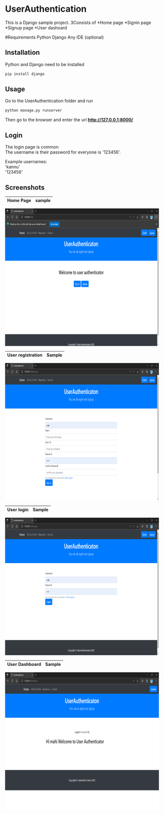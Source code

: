 # UserAuthentication

This is a Django sample project.
3Consists of
*Home page
*Signin page
*Signup page
*User dashoard

#Requirements
    Python
    Django
    Any IDE (optional)
 

## Installation

Python and Django need to be installed

```bash
pip install django
```

## Usage

Go to the UserAuthentication folder and run

```bash
python manage.py runserver
```

Then go to the browser and enter the url **http://127.0.0.1:8000/**


## Login

The login page is common  
The username is their  password for everyone is '123456'.  

Example usernames:  
'kannu'  
'123456'  


## Screenshots


Home Page             |  sample
:-------------------------:|:-------------------------:
<p align="center">
  <img width="900" height="450" src="https://github.com/amalKuttuz/UserAuthentication/blob/main/screenshots/2.png"></img>
</p>

User registration             | Sample
:-------------------------:|:-------------------------:
<p align="center">
  <img width="900" height="450" src="https://github.com/amalKuttuz/UserAuthentication/blob/main/screenshots/4.png"></img>
</p>

User login            |  Sample
:-------------------------:|:-------------------------:
<p align="center">
  <img width="900" height="450" src="https://github.com/amalKuttuz/UserAuthentication/blob/main/screenshots/3.png"></img>
</p>

User Dashboard             |  Sample
:-------------------------:|:-------------------------:
<p align="center">
  <img width="900" height="450" src="https://github.com/amalKuttuz/UserAuthentication/blob/main/screenshots/1.png"></img>
</p>
